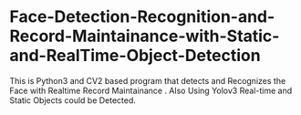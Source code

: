 # Face-Detection-Recognition-and-Record-Maintainance-with-Static-and-RealTime-Object-Detection
This is Python3 and CV2 based program that detects and Recognizes the Face with Realtime Record Maintainance . Also Using Yolov3 Real-time and Static Objects could be Detected.
